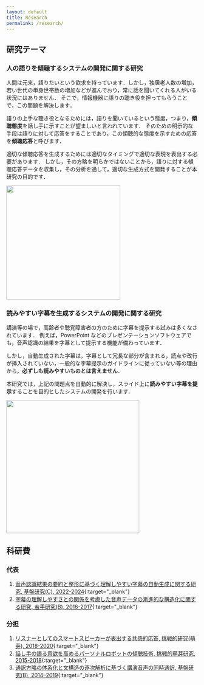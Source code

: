```yaml
---
layout: default
title: Research
permalink: /research/
---
```


## 研究テーマ

### 人の語りを傾聴するシステムの開発に関する研究

人間は元来，語りたいという欲求を持っています．しかし，独居老人数の増加，若い世代の単身世帯数の増加などが進んでおり，常に話を聞いてくれる人がいる状況にはありません．
そこで，情報機器に語りの聴き役を担ってもらうことで，この問題を解決します．

語りの上手な聴き役となるためには，語りを聞いているという態度，つまり，**傾聴態度**を話し手に示すことが望ましいと言われています．
そのための明示的な手段は語りに対して応答をすることであり，この傾聴的な態度を示すための応答を**傾聴応答**と呼びます．

適切な傾聴応答を生成するためには適切なタイミングで適切な表現を表出する必要があります．
しかし，その方略を明らかではないことから，語りに対する傾聴応答データを収集し，その分析を通して，適切な生成方式を開発することが本研究の目的です．

<div class="flex">
  <img src="{{site.baseurl}}/assets/images/robot.png" width="300">
</div>

### 読みやすい字幕を生成するシステムの開発に関する研究

講演等の場で，高齢者や聴覚障害者の方のために字幕を提示する試みは多くなされています．
例えば，PowerPoint などのプレゼンテーションソフトウェアでも，音声認識の結果を字幕として提示する機能が備わっています．

しかし，自動生成された字幕は，字幕として冗長な部分が含まれる，読点や改行が挿入されていない，一般的な字幕提示のガイドラインに従っていない等の理由から，**必ずしも読みやすいものとは言えません**．

本研究では，上記の問題点を自動的に解決し，スライド上に**読みやすい字幕を提示**することを目的としたシステムの開発を行います．

<div class="flex">
  <img src="{{site.baseurl}}/assets/images/transcription.png" width="350">
</div>

<!-- <video oncontextmenu="return false;" controls controlsList="nodownload" preload="auto" width="50%">
    <source src="{{site.baseurl}}/assets/research_video.mp4"
            type="video/mp4">
    Sorry, your browser doesn't support embedded videos.
</video> -->

## 科研費

### 代表

1. [音声認識結果の要約と整形に基づく理解しやすい字幕の自動生成に関する研究, 基盤研究(C), 2022-2024](https://kaken.nii.ac.jp/ja/grant/KAKENHI-PROJECT-22K12122/){:target="_blank"}
1. [字幕の理解しやすさとの関係を考慮した音声データの漸進的な構造化に関する研究, 若手研究(B), 2016-2017](https://kaken.nii.ac.jp/ja/grant/KAKENHI-PROJECT-16K16119/){:target="_blank"}

### 分担

1. [リスナーとしてのスマートスピーカーが表出する共感的応答, 挑戦的研究(萌芽), 2018-2020](https://kaken.nii.ac.jp/ja/grant/KAKENHI-PROJECT-18K19811/){:target="_blank"}
1. [話し手の語る意欲を高めるパーソナルロボットの傾聴技術, 挑戦的萌芽研究, 2015-2018](https://kaken.nii.ac.jp/ja/grant/KAKENHI-PROJECT-15K12095/){:target="_blank"}
1. [通訳方略の体系化と文構造の逐次解析に基づく講演音声の同時通訳, 基盤研究(B), 2014–2019](https://kaken.nii.ac.jp/ja/grant/KAKENHI-PROJECT-26280082/){:target="_blank"}
